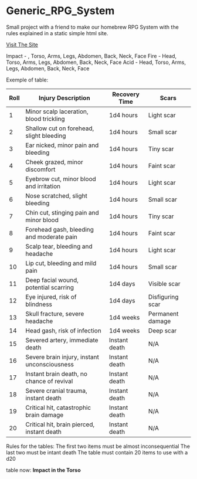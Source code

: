 # Generic_RPG_System

Small project with a friend to make our homebrew RPG System with the rules explained in a static simple html site. 

[Visit The Site](https://gabrielcalheiros.github.io/Generic_RPG_System/Rules/Rules/site/)


Impact - , Torso, Arms, Legs, Abdomen, Back, Neck, Face
Fire - Head, Torso, Arms, Legs, Abdomen, Back, Neck, Face
Acid - Head, Torso, Arms, Legs, Abdomen, Back, Neck, Face



Exemple of table: 

| Roll | Injury Description                                  | Recovery Time   | Scars               |
|------|-----------------------------------------------------|-----------------|---------------------|
| 1    | Minor scalp laceration, blood trickling            | 1d4 hours       | Light scar          |
| 2    | Shallow cut on forehead, slight bleeding          | 1d4 hours       | Small scar          |
| 3    | Ear nicked, minor pain and bleeding               | 1d4 hours       | Tiny scar           |
| 4    | Cheek grazed, minor discomfort                    | 1d4 hours       | Faint scar          |
| 5    | Eyebrow cut, minor blood and irritation          | 1d4 hours       | Light scar          |
| 6    | Nose scratched, slight bleeding                  | 1d4 hours       | Small scar          |
| 7    | Chin cut, stinging pain and minor blood          | 1d4 hours       | Tiny scar           |
| 8    | Forehead gash, bleeding and moderate pain        | 1d4 hours       | Faint scar          |
| 9    | Scalp tear, bleeding and headache                | 1d4 hours       | Light scar          |
| 10   | Lip cut, bleeding and mild pain                  | 1d4 hours       | Small scar          |
| 11   | Deep facial wound, potential scarring            | 1d4 days        | Visible scar        |
| 12   | Eye injured, risk of blindness                   | 1d4 days        | Disfiguring scar    |
| 13   | Skull fracture, severe headache                  | 1d4 weeks       | Permanent damage    |
| 14   | Head gash, risk of infection                     | 1d4 weeks       | Deep scar           |
| 15   | Severed artery, immediate death                  | Instant death   | N/A                 |
| 16   | Severe brain injury, instant unconsciousness    | Instant death   | N/A                 |
| 17   | Instant brain death, no chance of revival       | Instant death   | N/A                 |
| 18   | Severe cranial trauma, instant death            | Instant death   | N/A                 |
| 19   | Critical hit, catastrophic brain damage          | Instant death   | N/A                 |
| 20   | Critical hit, brain pierced, instant death       | Instant death   | N/A                 |

Rules for the tables:
The first two items must be almost inconsequential
The last two must be intant death
The table must contain 20 items to use with a d20

table now: **Impact in the Torso**
